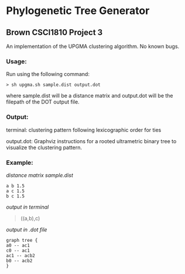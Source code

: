 # Phylogenetic Tree Generator
## Brown CSCI1810 Project 3 
An implementation of the UPGMA clustering algorithm. No known bugs. 

### Usage: 

Run using the following command: 

    > sh upgma.sh sample.dist output.dot
    
where sample.dist will be a distance matrix and output.dot will be the filepath of the DOT
output file.



### Output: 

terminal: clustering pattern following lexicographic order for ties

output.dot: Graphviz instructions for a rooted ultrametric binary tree 
to visualize the clustering pattern.



### Example:

*distance matrix sample.dist*
```
a b 1.5
a c 1.5
b c 1.5
```


*output in terminal*

>((a,b),c)



*output in .dot file*

```
graph tree {
a0 -- ac1	
c0 -- ac1	
ac1 -- acb2	
b0 -- acb2	
}
```

